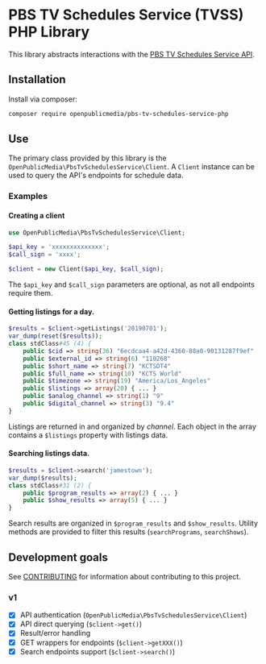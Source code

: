 # PBS TV Schedules Service (TVSS) PHP Library

This library abstracts interactions with the 
[PBS TV Schedules Service API](https://docs.pbs.org/display/tvsapi).

## Installation

Install via composer:

```bash
composer require openpublicmedia/pbs-tv-schedules-service-php
```

## Use

The primary class provided by this library is the 
`OpenPublicMedia\PbsTvSchedulesService\Client`. A `Client` instance can be used
to query the API's endpoints for schedule data.

### Examples

#### Creating a client

```php
use OpenPublicMedia\PbsTvSchedulesService\Client;

$api_key = 'xxxxxxxxxxxxxx';
$call_sign = 'xxxx';

$client = new Client($api_key, $call_sign);
```

The `$api_key` and `$call_sign` parameters are optional, as not all endpoints 
require them.

#### Getting listings for a day.

```php
$results = $client->getListings('20190701');
var_dump(reset($results));
class stdClass#45 (4) {
    public $cid => string(36) "6ecdcaa4-a42d-4360-88a0-90131287f9ef"
    public $external_id => string(6) "110268"
    public $short_name => string(7) "KCTSDT4"
    public $full_name => string(10) "KCTS World"
    public $timezone => string(19) "America/Los_Angeles"
    public $listings => array(20) { ... }
    public $analog_channel => string(1) "9"
    public $digital_channel => string(3) "9.4"
}
```

Listings are returned in and organized by _channel_. Each object in the array
contains a `$listings` property with listings data.

#### Searching listings data.

```php
$results = $client->search('jamestown');
var_dump($results);
class stdClass#31 (2) {
    public $program_results => array(2) { ... }
    public $show_results => array(5) { ... }
}
```

Search results are organized in `$program_results` and `$show_results`. Utility
methods are provided to filter this results (`searchPrograms`, `searchShows`).

## Development goals

See [CONTRIBUTING](CONTRIBUTING.md) for information about contributing to
this project.

### v1

 - [x] API authentication (`OpenPublicMedia\PbsTvSchedulesService\Client`)
 - [x] API direct querying (`$client->get()`)
 - [x] Result/error handling
 - [x] GET wrappers for endpoints (`$client->getXXX()`)
 - [x] Search endpoints support  (`$client->search()`)
